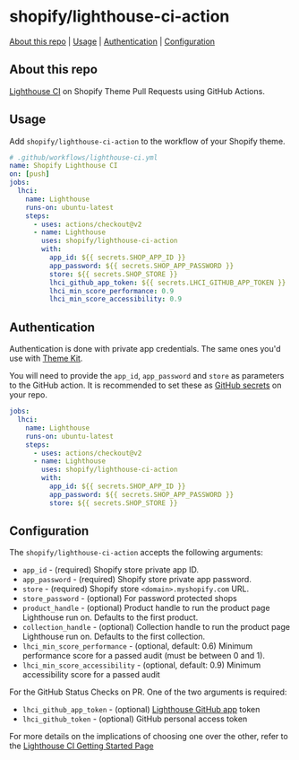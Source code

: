 # shopify/lighthouse-ci-action

[About this repo](#about-this-repo) | [Usage](#usage) | [Authentication](#authentication) | [Configuration](#configuration)

## About this repo

[Lighthouse CI](https://github.com/googleChrome/lighthouse-ci) on Shopify Theme Pull Requests using GitHub Actions.

## Usage

Add `shopify/lighthouse-ci-action` to the workflow of your Shopify theme.

```yml
# .github/workflows/lighthouse-ci.yml
name: Shopify Lighthouse CI
on: [push]
jobs:
  lhci:
    name: Lighthouse
    runs-on: ubuntu-latest
    steps:
      - uses: actions/checkout@v2
      - name: Lighthouse
        uses: shopify/lighthouse-ci-action
        with:
          app_id: ${{ secrets.SHOP_APP_ID }}
          app_password: ${{ secrets.SHOP_APP_PASSWORD }}
          store: ${{ secrets.SHOP_STORE }}
          lhci_github_app_token: ${{ secrets.LHCI_GITHUB_APP_TOKEN }}
          lhci_min_score_performance: 0.9
          lhci_min_score_accessibility: 0.9
```

## Authentication

Authentication is done with private app credentials. The same ones you'd use with [Theme Kit](https://shopify.dev/tools/theme-kit/getting-started#step-2-generate-api-credentials).

You will need to provide the `app_id`, `app_password` and `store` as parameters to the GitHub action. It is recommended to set these as [GitHub secrets](https://docs.github.com/en/actions/reference/encrypted-secrets#creating-encrypted-secrets-for-an-environment) on your repo.

```yml
jobs:
  lhci:
    name: Lighthouse
    runs-on: ubuntu-latest
    steps:
      - uses: actions/checkout@v2
      - name: Lighthouse
        uses: shopify/lighthouse-ci-action
        with:
          app_id: ${{ secrets.SHOP_APP_ID }}
          app_password: ${{ secrets.SHOP_APP_PASSWORD }}
          store: ${{ secrets.SHOP_STORE }}
```

## Configuration

The `shopify/lighthouse-ci-action` accepts the following arguments:

* `app_id` - (required) Shopify store private app ID.
* `app_password` - (required) Shopify store private app password.
* `store` - (required) Shopify store `<domain>.myshopify.com` URL.
* `store_password` - (optional) For password protected shops
* `product_handle` - (optional) Product handle to run the product page Lighthouse run on. Defaults to the first product.
* `collection_handle` - (optional) Collection handle to run the product page Lighthouse run on. Defaults to the first collection.
* `lhci_min_score_performance` - (optional, default: 0.6) Minimum performance score for a passed audit (must be between 0 and 1).
* `lhci_min_score_accessibility` - (optional, default: 0.9) Minimum accessibility score for a passed audit

For the GitHub Status Checks on PR. One of the two arguments is required:

* `lhci_github_app_token` - (optional) [Lighthouse GitHub app](https://github.com/apps/lighthouse-ci) token
* `lhci_github_token` - (optional) GitHub personal access token

For more details on the implications of choosing one over the other, refer to the [Lighthouse CI Getting Started Page](https://github.com/GoogleChrome/lighthouse-ci/blob/main/docs/getting-started.md#github-status-checks)
